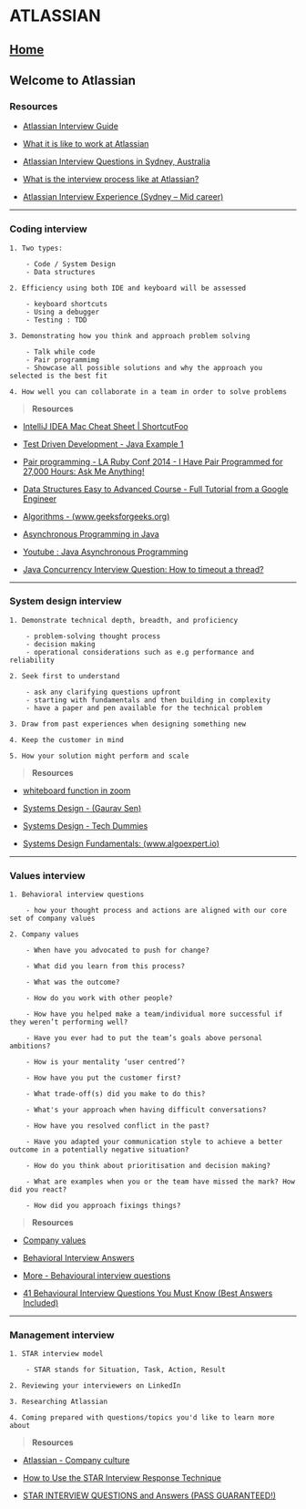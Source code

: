 # ATLASSIAN 

## **[Home](../../README.md)**

## Welcome to Atlassian

### Resources

- [Atlassian Interview Guide](./AtlassianEngineeringInterviewGuide.pdf)

- [What it is like to work at Atlassian](https://view.pointdrive.linkedin.com/presentations/46bfabba-f32a-4c4c-8a76-d5ac86e00fe1?auth=349aa8e6-dcae-4c98-9107-71cfe501a7cf)

- [Atlassian Interview Questions in Sydney, Australia](https://www.glassdoor.com.au/Interview/Atlassian-Sydney-Interview-Questions-EI_IE115699.0,9_IL.10,16_IM962.htm)

- [What is the interview process like at Atlassian?](https://www.quora.com/What-is-the-interview-process-like-at-Atlassian)

- [Atlassian Interview Experience (Sydney – Mid career)](https://www.geeksforgeeks.org/atlassian-interview-experience-sydney-mid-career/)

---

### Coding interview

    1. Two types:

        - Code / System Design
        - Data structures

    2. Efficiency using both IDE and keyboard will be assessed

        - keyboard shortcuts
        - Using a debugger
        - Testing : TDD

    3. Demonstrating how you think and approach problem solving

        - Talk while code
        - Pair programmimg
        - Showcase all possible solutions and why the approach you selected is the best fit

    4. How well you can collaborate in a team in order to solve problems

> **Resources**

- [IntelliJ IDEA Mac Cheat Sheet | ShortcutFoo](https://www.shortcutfoo.com/app/dojos/intellij-idea-mac/cheatsheet)

- [Test Driven Development - Java Example 1](https://www.youtube.com/watch?v=Xc3d6j8Rm_I)

- [Pair programming - LA Ruby Conf 2014 - I Have Pair Programmed for 27,000 Hours: Ask Me Anything!](https://www.youtube.com/watch?v=rIcUXcyC6BA)

- [Data Structures Easy to Advanced Course - Full Tutorial from a Google Engineer](https://www.youtube.com/watch?v=RBSGKlAvoiM&t=9766s)

- [Algorithms - (www.geeksforgeeks.org)](https://www.geeksforgeeks.org/analysis-of-algorithms-set-1-asymptotic-analysis/)

- [Asynchronous Programming in Java](https://www.baeldung.com/java-asynchronous-programming)

- [Youtube : Java Asynchronous Programming](https://www.youtube.com/watch?v=rUbZcRgaSY4)

- [Java Concurrency Interview Question: How to timeout a thread?](https://www.youtube.com/watch?v=_RSAS-gIjGo)

---

### System design interview

    1. Demonstrate technical depth, breadth, and proficiency

        - problem-solving thought process
        - decision making
        - operational considerations such as e.g performance and reliability

    2. Seek first to understand

        - ask any clarifying questions upfront
        - starting with fundamentals and then building in complexity
        - have a paper and pen available for the technical problem

    3. Draw from past experiences when designing something new

    4. Keep the customer in mind

    5. How your solution might perform and scale

> **Resources**

- [whiteboard function in zoom](https://www.youtube.com/watch?v=GGNqE0BCf0E)

- [Systems Design - (Gaurav Sen)](https://www.youtube.com/channel/UCRPMAqdtSgd0Ipeef7iFsKw)

- [Systems Design - Tech Dummies](https://www.youtube.com/channel/UCn1XnDWhsLS5URXTi5wtFTA)

- [Systems Design Fundamentals: (www.algoexpert.io)](https://www.algoexpert.io/systems/product?r=ads&gclid=Cj0KCQjwyur0BRDcARIsAEt86IAS9YMj9dAZzbZCdrDnTh0RXzCgHiIv3AAgcH_IyQryQ53JrZ8DUUgaAqQ2EALw_wcB)

---

### Values interview

    1. Behavioral interview questions

        - how your thought process and actions are aligned with our core set of company values

    2. Company values

        - When have you advocated to push for change?

        - What did you learn from this process? 

        - What was the outcome?

        - How do you work with other people? 

        - How have you helped make a team/individual more successful if they weren’t performing well? 

        - Have you ever had to put the team’s goals above personal ambitions?

        - How is your mentality ‘user centred’? 

        - How have you put the customer first?

        - What trade-off(s) did you make to do this?

        - What's your approach when having difficult conversations? 

        - How have you resolved conflict in the past? 

        - Have you adapted your communication style to achieve a better outcome in a potentially negative situation?

        - How do you think about prioritisation and decision making? 

        - What are examples when you or the team have missed the mark? How did you react? 

        - How did you approach fixings things?

> **Resources**

- [Company values](https://www.atlassian.com/company/values)

- [Behavioral Interview Answers‎](https://www.fya.org.au/2015/10/27/how-to-nail-the-job-interview/?gclid=Cj0KCQjwyur0BRDcARIsAEt86IDm82yK2MReeDqeesNAk4AIMKIVMbOYtdaXfw91DL0nRTQ_1a0dGSsaAp2YEALw_wcB)


- [More - Behavioural interview questions](https://www.roberthalf.com.au/career-advice/interview/behavioural-questions)

- [41 Behavioural Interview Questions You Must Know (Best Answers Included)](https://www.themartec.com/insidelook/behavioral-interview-questions)

---

### Management interview

    1. STAR interview model

        - STAR stands for Situation, Task, Action, Result

    2. Reviewing your interviewers on LinkedIn 

    3. Researching Atlassian

    4. Coming prepared with questions/topics you'd like to learn more about

> **Resources**

- [Atlassian - Company culture](https://www.atlassian.com/blog/teamwork/what-is-company-culture)

- [How to Use the STAR Interview Response Technique](https://www.indeed.com/career-advice/interviewing/how-to-use-the-star-interview-response-technique)

- [STAR INTERVIEW QUESTIONS and Answers (PASS GUARANTEED!)](https://www.youtube.com/watch?v=8QfSnuL8Ny8)
